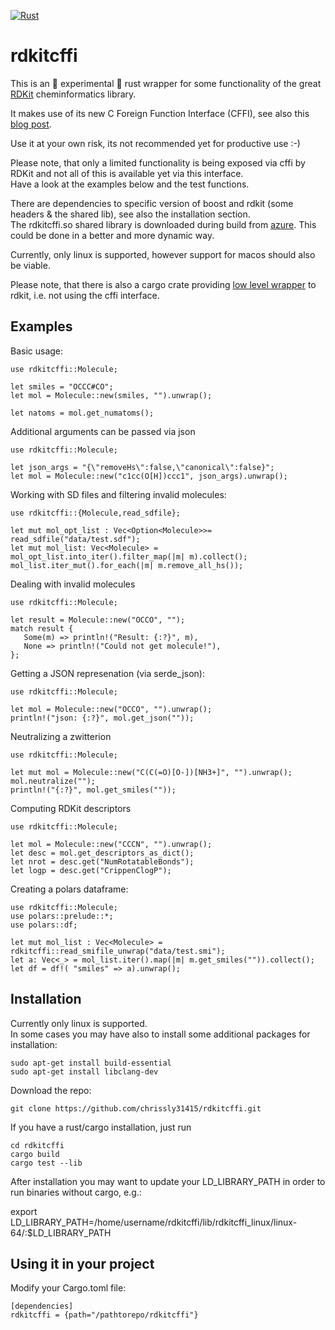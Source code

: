 [![Rust](https://github.com/chrissly31415/rdkitcffi/actions/workflows/rust.yml/badge.svg)](https://github.com/chrissly31415/rdkitcffi/actions/workflows/rust.yml)

# rdkitcffi

This is an &#128679; experimental  &#128679; rust wrapper for some functionality of the great [RDKit](https://www.rdkit.org/) cheminformatics library.

It makes use of its new C Foreign Function Interface (CFFI), see also this [blog post](https://greglandrum.github.io/rdkit-blog/technical/2021/05/01/rdkit-cffi-part1.html).
 
Use it at your own risk, its not recommended yet for productive use :-)  

Please note, that only a limited functionality is being exposed via cffi by RDKit and not all of this is available yet via this interface.  
Have a look at the examples below and the test functions.  

There are dependencies to specific version of boost and rdkit (some headers & the shared lib), see also the installation section.  
The rdkitcffi.so shared library is downloaded during build from [azure](https://github.com/greglandrum/rdkit-minimallib-build). This could be done in a better and more dynamic way.

Currently, only linux is supported, however support for macos should also be viable.  

Please note, that there is also a cargo crate providing [low level wrapper](https://crates.io/crates/rdkit-sys) to rdkit, i.e. not using the cffi interface. 


 ## Examples

 Basic usage:

 ```
 use rdkitcffi::Molecule;

 let smiles = "OCCC#CO";
 let mol = Molecule::new(smiles, "").unwrap();

 let natoms = mol.get_numatoms();
 ```
 
 Additional arguments can be passed via json

 ```
 use rdkitcffi::Molecule;

 let json_args = "{\"removeHs\":false,\"canonical\":false}";
 let mol = Molecule::new("c1cc(O[H])ccc1", json_args).unwrap();
 ```

 Working with SD files and filtering invalid molecules:

 ```
use rdkitcffi::{Molecule,read_sdfile};
 
 let mut mol_opt_list : Vec<Option<Molecule>>= read_sdfile("data/test.sdf");
 let mut mol_list: Vec<Molecule> = mol_opt_list.into_iter().filter_map(|m| m).collect();
 mol_list.iter_mut().for_each(|m| m.remove_all_hs());

 ```

 Dealing with invalid molecules

 ```
 use rdkitcffi::Molecule;

 let result = Molecule::new("OCCO", "");
 match result {
    Some(m) => println!("Result: {:?}", m),
    None => println!("Could not get molecule!"),
};
 ```


 Getting a JSON represenation (via serde_json):

 ```
 use rdkitcffi::Molecule;

 let mol = Molecule::new("OCCO", "").unwrap();
 println!("json: {:?}", mol.get_json(""));

 ```

 Neutralizing a zwitterion

 ```
 use rdkitcffi::Molecule;

 let mut mol = Molecule::new("C(C(=O)[O-])[NH3+]", "").unwrap();
 mol.neutralize("");
 println!("{:?}", mol.get_smiles(""));

 ```

 Computing RDKit descriptors

 ```
 use rdkitcffi::Molecule;

 let mol = Molecule::new("CCCN", "").unwrap();
 let desc = mol.get_descriptors_as_dict();
 let nrot = desc.get("NumRotatableBonds");
 let logp = desc.get("CrippenClogP");

 ```

 Creating a polars dataframe:

 ```
 use rdkitcffi::Molecule;
 use polars::prelude::*;
 use polars::df;

 let mut mol_list : Vec<Molecule> = rdkitcffi::read_smifile_unwrap("data/test.smi");
 let a: Vec<_> = mol_list.iter().map(|m| m.get_smiles("")).collect();
 let df = df!( "smiles" => a).unwrap();

 ```

## Installation
Currently only linux is supported.   
In some cases you may have also to install some additional packages for installation:

```
sudo apt-get install build-essential
sudo apt-get install libclang-dev
```

Download the repo:  

```
git clone https://github.com/chrissly31415/rdkitcffi.git  
```

If you have a rust/cargo installation, just run

```
cd rdkitcffi
cargo build  
cargo test --lib  
```

After installation you may want to update your LD_LIBRARY_PATH in order to run binaries without cargo, e.g.:   

export LD_LIBRARY_PATH=/home/username/rdkitcffi/lib/rdkitcffi_linux/linux-64/:$LD_LIBRARY_PATH  

## Using it in your project

Modify your Cargo.toml file:   

```
[dependencies]
rdkitcffi = {path="/pathtorepo/rdkitcffi"} 
```




